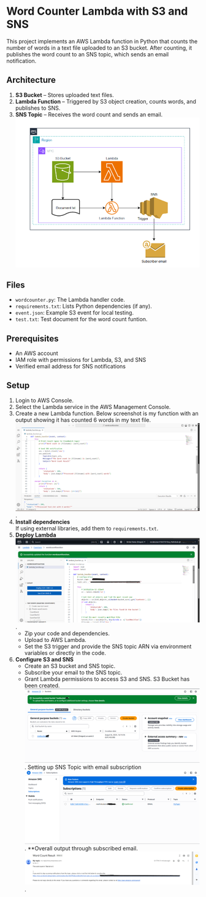 # Word Counter Lambda with S3 and SNS

This project implements an AWS Lambda function in Python that counts the number of words in a text file uploaded to an S3 bucket. After counting, it publishes the word count to an SNS topic, which sends an email notification.

## Architecture

1. **S3 Bucket** – Stores uploaded text files.
2. **Lambda Function** – Triggered by S3 object creation, counts words, and publishes to SNS.
3. **SNS Topic** – Receives the word count and sends an email.
![Lambda Image](Lambda.png)
## Files

- `wordcounter.py`: The Lambda handler code.
- `requirements.txt`: Lists Python dependencies (if any).
- `event.json`: Example S3 event for local testing.
- `test.txt`: Test document for the word count funtion.

## Prerequisites

- An AWS account
- IAM role with permissions for Lambda, S3, and SNS
- Verified email address for SNS notifications

## Setup

1. Login to AWS Console.  
2. Select the Lambda service in the AWS Management Console.  
3. Create a new Lambda function.
   Below screenshot is my function with an output showing it has counted 6 words in my text file.
   ![screenshot 1](Screenshot1.png). 
5. **Install dependencies**  
    If using external libraries, add them to `requirements.txt`.
6. **Deploy Lambda**  ![screenshot 2](Screenshot2.png).
    - Zip your code and dependencies.
    - Upload to AWS Lambda.
    - Set the S3 trigger and provide the SNS topic ARN via environment variables or directly in the code.
7. **Configure S3 and SNS**  
    - Create an S3 bucket and SNS topic.
    - Subscribe your email to the SNS topic.
    - Grant Lambda permissions to access S3 and SNS.
S3 Bucket has been created.
![screenshot 3](Screenshot3.png).
Setting up SNS Topic with email subscription
![screenshot 4](Screenshot4.png).
**Overall output through subscribed email.
![screenshot 5](Screenshot5.png).

